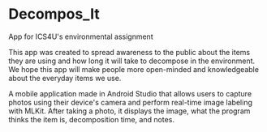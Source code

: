 # Decompos_It
App for ICS4U's environmental assignment

This app was created to spread awareness to the public about the items they are using and how long it will take to decompose in the environment. We hope this app will make people more open-minded and knowledgeable about the everyday items we use.

A mobile application made in Android Studio that allows users to capture photos using their device's camera and perform real-time image labeling with MLKit. After taking a photo, it displays the image, what the program thinks the item is, decomposition time, and notes.
